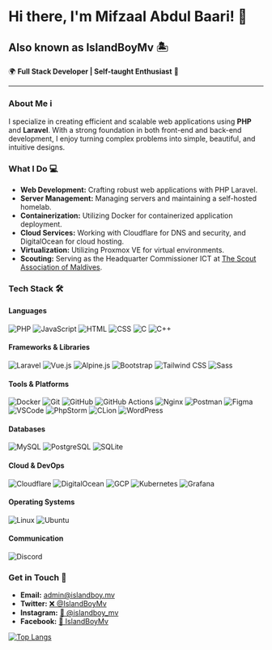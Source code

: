 # Hi there, I'm Mifzaal Abdul Baari! 👋

## Also known as IslandBoyMv 🏝️

🌍 **Full Stack Developer | Self-taught Enthusiast** 🚀

---

### About Me ℹ️
I specialize in creating efficient and scalable web applications using **PHP** and **Laravel**. With a strong foundation in both front-end and back-end development, I enjoy turning complex problems into simple, beautiful, and intuitive designs.

### What I Do 💻
- **Web Development:** Crafting robust web applications with PHP Laravel.
- **Server Management:** Managing servers and maintaining a self-hosted homelab.
- **Containerization:** Utilizing Docker for containerized application deployment.
- **Cloud Services:** Working with Cloudflare for DNS and security, and DigitalOcean for cloud hosting.
- **Virtualization:** Utilizing Proxmox VE for virtual environments.
- **Scouting:** Serving as the Headquarter Commissioner ICT at [The Scout Association of Maldives](https://scout.mv).

### Tech Stack 🛠️

#### Languages
![PHP](https://skillicons.dev/icons?i=php&theme=dark)
![JavaScript](https://skillicons.dev/icons?i=js&theme=dark)
![HTML](https://skillicons.dev/icons?i=html&theme=dark)
![CSS](https://skillicons.dev/icons?i=css&theme=dark)
![C](https://skillicons.dev/icons?i=c&theme=dark)
![C++](https://skillicons.dev/icons?i=cpp&theme=dark)

#### Frameworks & Libraries
![Laravel](https://skillicons.dev/icons?i=laravel&theme=dark)
![Vue.js](https://skillicons.dev/icons?i=vue&theme=dark)
![Alpine.js](https://skillicons.dev/icons?i=alpinejs&theme=dark)
![Bootstrap](https://skillicons.dev/icons?i=bootstrap&theme=dark)
![Tailwind CSS](https://skillicons.dev/icons?i=tailwind&theme=dark)
![Sass](https://skillicons.dev/icons?i=sass&theme=dark)

#### Tools & Platforms
![Docker](https://skillicons.dev/icons?i=docker&theme=dark)
![Git](https://skillicons.dev/icons?i=git&theme=dark)
![GitHub](https://skillicons.dev/icons?i=github&theme=dark)
![GitHub Actions](https://skillicons.dev/icons?i=githubactions&theme=dark)
![Nginx](https://skillicons.dev/icons?i=nginx&theme=dark)
![Postman](https://skillicons.dev/icons?i=postman&theme=dark)
![Figma](https://skillicons.dev/icons?i=figma&theme=dark)
![VSCode](https://skillicons.dev/icons?i=vscode&theme=dark)
![PhpStorm](https://skillicons.dev/icons?i=phpstorm&theme=dark)
![CLion](https://skillicons.dev/icons?i=clion&theme=dark)
![WordPress](https://skillicons.dev/icons?i=wordpress&theme=dark)

#### Databases
![MySQL](https://skillicons.dev/icons?i=mysql&theme=dark)
![PostgreSQL](https://skillicons.dev/icons?i=postgres&theme=dark)
![SQLite](https://skillicons.dev/icons?i=sqlite&theme=dark)

#### Cloud & DevOps
![Cloudflare](https://skillicons.dev/icons?i=cloudflare&theme=dark)
![DigitalOcean](https://skillicons.dev/icons?i=digitalocean&theme=dark)
![GCP](https://skillicons.dev/icons?i=gcp&theme=dark)
![Kubernetes](https://skillicons.dev/icons?i=kubernetes&theme=dark)
![Grafana](https://skillicons.dev/icons?i=grafana&theme=dark)

#### Operating Systems
![Linux](https://skillicons.dev/icons?i=linux&theme=dark)
![Ubuntu](https://skillicons.dev/icons?i=ubuntu&theme=dark)

#### Communication
![Discord](https://skillicons.dev/icons?i=discord&theme=dark)

### Get in Touch 📲
- **Email:** [admin@islandboy.mv](mailto:admin@islandboy.mv)
- **Twitter:** [❌ @IslandBoyMv](https://twitter.com/IslandBoyMv)
- **Instagram:** [📸 @islandboy_mv](https://instagram.com/islandboy_mv)
- **Facebook:** [📘 IslandBoyMv](https://facebook.com/islandboymv)


<a href="#">![Top Langs](https://github-readme-stats-git-master-islandboymvs-projects.vercel.app/api/top-langs/?username=islandboymv&layout=compact&theme=blueberry&count_private=true&hide_border=true)</a>